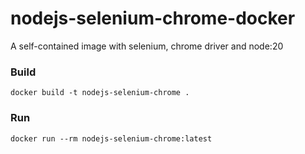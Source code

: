 # nodejs-selenium-chrome-docker
A self-contained image with selenium, chrome driver and node:20

### Build
```shell
docker build -t nodejs-selenium-chrome .
```

### Run
```shell
docker run --rm nodejs-selenium-chrome:latest
```
